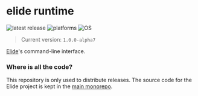 
# elide runtime

![latest release](https://img.shields.io/github/v/release/elide-dev/elide?label=latest)
![platforms](https://img.shields.io/badge/platform-x86%20%7C%20arm64-gray)
![OS](https://img.shields.io/badge/OS-Darwin%20Linux%20-gray)

> Current version: `1.0.0-alpha7`

[Elide](https://elide.dev)'s command-line interface.


### Where is all the code?

This repository is only used to distribute releases. The source code for the Elide project is kept in the [main monorepo](https://github.com/elide-dev/v3).
